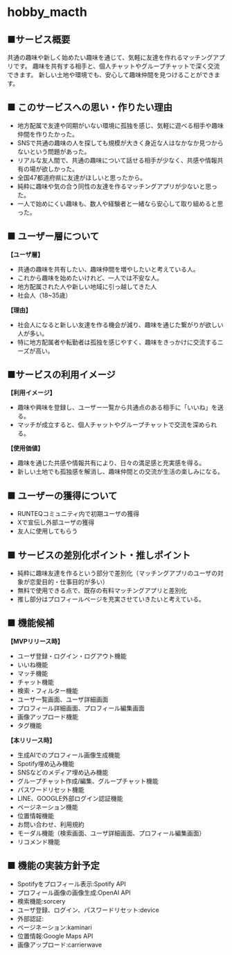 # hobby_macth

## ■サービス概要
共通の趣味や新しく始めたい趣味を通じて、気軽に友達を作れるマッチングアプリです。
趣味を共有する相手と、個人チャットやグループチャットで深く交流できます。
新しい土地や環境でも、安心して趣味仲間を見つけることができます。

## ■ このサービスへの思い・作りたい理由
- 地方配属で友達や同期がいない環境に孤独を感じ、気軽に遊べる相手や趣味仲間を作りたかった。
- SNSで共通の趣味の人を探しても規模が大きく身近な人はなかなか見つからないという問題があった。
- リアルな友人間で、共通の趣味について話せる相手が少なく、共感や情報共有の場が欲しかった。
- 全国47都道府県に友達がほしいと思ったから。
- 純粋に趣味や気の合う同性の友達を作るマッチングアプリが少ないと思った。
- 一人で始めにくい趣味も、数人や経験者と一緒なら安心して取り組めると思った。

## ■ ユーザー層について
**【ユーザ層】**
- 共通の趣味を共有したい、趣味仲間を増やしたいと考えている人。
- これから趣味を始めたいけれど、一人では不安な人。
- 地方配属された人や新しい地域に引っ越してきた人
- 社会人（18~35歳）

**【理由】**
- 社会人になると新しい友達を作る機会が減り、趣味を通じた繋がりが欲しい人が多い。
- 特に地方配属者や転勤者は孤独を感じやすく、趣味をきっかけに交流するニーズが高い。

## ■サービスの利用イメージ
**【利用イメージ】**
- 趣味や興味を登録し、ユーザー一覧から共通点のある相手に「いいね」を送る。
- マッチが成立すると、個人チャットやグループチャットで交流を深められる。

**【使用価値】**
- 趣味を通じた共感や情報共有により、日々の満足感と充実感を得る。
- 新しい土地でも孤独感を解消し、趣味仲間との交流が生活の楽しみになる。

## ■ ユーザーの獲得について
- RUNTEQコミュニティ内で初期ユーザの獲得
- Xで宣伝し外部ユーザの獲得
- 友人に使用してもらう

## ■ サービスの差別化ポイント・推しポイント
- 純粋に趣味友達を作るという部分で差別化（マッチングアプリのユーザの対象が恋愛目的・仕事目的が多い）
- 無料で使用できる点で、既存の有料マッチングアプリと差別化
- 推し部分はプロフィールページを充実させていきたいと考えている。

## ■ 機能候補
**【MVPリリース時】**
- ユーザ登録・ログイン・ログアウト機能
- いいね機能
- マッチ機能
- チャット機能
- 検索・フィルター機能
- ユーザ一覧画面、ユーザ詳細画面
- プロフィール詳細画面、プロフィール編集画面
- 画像アップロード機能
- タグ機能

**【本リリース時】**
- 生成AIでのプロフィール画像生成機能
- Spotify埋め込み機能
- SNSなどのメディア埋め込み機能
- グループチャット作成/編集、グループチャット機能
- パスワードリセット機能
- LINE、GOOGLE外部ログイン認証機能
- ページネーション機能
- 位置情報機能
- お問い合わせ、利用規約
- モーダル機能（検索画面、ユーザ詳細画面、プロフィール編集画面）
- リコメンド機能

## ■ 機能の実装方針予定
- Spotifyをプロフィール表示:Spotify API
- プロフィール画像の画像生成:OpenAI API
- 検索機能:sorcery
- ユーザ登録、ログイン、パスワードリセット:device
- 外部認証:
- ページネーション:kaminari
- 位置情報:Google Maps API
- 画像アップロード:carrierwave

 
